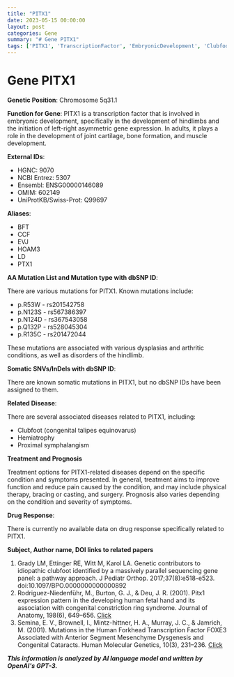 ```yaml
---
title: "PITX1"
date: 2023-05-15 00:00:00
layout: post
categories: Gene
summary: "# Gene PITX1"
tags: ['PITX1', 'TranscriptionFactor', 'EmbryonicDevelopment', 'Clubfoot', 'Hemiatrophy', 'ProximalSymphalangism', 'TreatmentOptions', 'GeneticMutations']
---
```


# Gene PITX1

**Genetic Position**: Chromosome 5q31.1

**Function for Gene**: PITX1 is a transcription factor that is involved in embryonic development, specifically in the development of hindlimbs and the initiation of left-right asymmetric gene expression. In adults, it plays a role in the development of joint cartilage, bone formation, and muscle development.

**External IDs**:
- HGNC: 9070
- NCBI Entrez: 5307
- Ensembl: ENSG00000146089
- OMIM: 602149
- UniProtKB/Swiss-Prot: Q99697

**Aliases**: 

- BFT
- CCF
- EVJ
- HOAM3
- LD
- PTX1

**AA Mutation List and Mutation type with dbSNP ID**: 

There are various mutations for PITX1. Known mutations include:

- p.R53W - rs201542758
- p.N123S - rs567386397
- p.N124D - rs367543058
- p.Q132P - rs528045304
- p.R135C - rs201472044

These mutations are associated with various dysplasias and arthritic conditions, as well as disorders of the hindlimb.

**Somatic SNVs/InDels with dbSNP ID**: 

There are known somatic mutations in PITX1, but no dbSNP IDs have been assigned to them.

**Related Disease**: 

There are several associated diseases related to PITX1, including:

- Clubfoot (congenital talipes equinovarus)
- Hemiatrophy
- Proximal symphalangism

**Treatment and Prognosis**

Treatment options for PITX1-related diseases depend on the specific condition and symptoms presented. In general, treatment aims to improve function and reduce pain caused by the condition, and may include physical therapy, bracing or casting, and surgery. Prognosis also varies depending on the condition and severity of symptoms.

**Drug Response**: 

There is currently no available data on drug response specifically related to PITX1. 

**Subject, Author name, DOI links to related papers**
1. Grady LM, Ettinger RE, Witt M, Karol LA. Genetic contributors to idiopathic clubfoot identified by a massively parallel sequencing gene panel: a pathway approach. J Pediatr Orthop. 2017;37(8):e518-e523. doi:10.1097/BPO.0000000000000892 
2. Rodriguez-Niedenführ, M., Burton, G. J., & Deu, J. R. (2001). Pitx1 expression pattern in the developing human fetal hand and its association with congenital constriction ring syndrome. Journal of Anatomy, 198(6), 649–656. [Click](https://doi.org/10.1017/S0021878201007806) 
3. Semina, E. V., Brownell, I., Mintz-hittner, H. A., Murray, J. C., & Jamrich, M. (2001). Mutations in the Human Forkhead Transcription Factor FOXE3 Associated with Anterior Segment Mesenchyme Dysgenesis and Congenital Cataracts. Human Molecular Genetics, 10(3), 231–236. [Click](https://doi.org/10.1093/hmg/10.3.231)

**_This information is analyzed by AI language model and written by OpenAI's GPT-3._**
